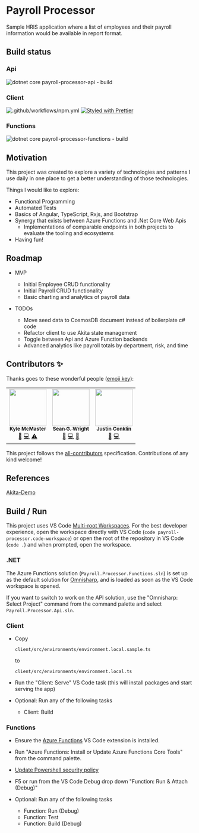 # Payroll Processor

Sample HRIS application where a list of employees and their payroll information would be available in report format.

## Build status

### Api

![dotnet core payroll-processor-api - build](https://github.com/KyleMcMaster/payroll-processor/workflows/dotnet%20core%20payroll-processor-api%20-%20build/badge.svg)

### Client

![.github/workflows/npm.yml](https://github.com/KyleMcMaster/payroll-processor/workflows/.github/workflows/npm.yml/badge.svg)
[![Styled with Prettier](https://img.shields.io/badge/code_style-prettier-ff69b4.svg)](https://prettier.io)

### Functions

![dotnet core payroll-processor-functions - build](https://github.com/KyleMcMaster/payroll-processor/workflows/dotnet%20core%20payroll-processor-functions%20-%20build/badge.svg?branch=master)

## Motivation

This project was created to explore a variety of technologies and patterns I use daily in one place to get a better understanding of those technologies.

Things I would like to explore:

- Functional Programming
- Automated Tests
- Basics of Angular, TypeScript, Rxjs, and Bootstrap
- Synergy that exists between Azure Functions and .Net Core Web Apis
  - Implementations of comparable endpoints in both projects to evaluate the tooling and ecosystems
- Having fun!

## Roadmap

- MVP

  - Initial Employee CRUD functionality
  - Initial Payroll CRUD functionality
  - Basic charting and analytics of payroll data

- TODOs

  - Move seed data to CosmosDB document instead of boilerplate c# code
  - Refactor client to use Akita state management
  - Toggle between Api and Azure Function backends
  - Advanced analytics like payroll totals by department, risk, and time

## Contributors ✨

Thanks goes to these wonderful people ([emoji key](https://allcontributors.org/docs/en/emoji-key)):

<!-- ALL-CONTRIBUTORS-LIST:START - Do not remove or modify this section -->
<!-- prettier-ignore-start -->
<!-- markdownlint-disable -->
<table>
  <tr>
    <td align="center"><a href="https://github.com/KyleMcMaster"><img src="https://avatars1.githubusercontent.com/u/11415127?v=4" width="100px;" alt=""/><br /><sub><b>Kyle McMaster</b></sub></a><br /><a href="#design-KyleMcMaster" title="Design">🎨</a> <a href="https://github.com/KyleMcMaster/payroll-processor/commits?author=KyleMcMaster" title="Code">💻</a> <a href="https://github.com/KyleMcMaster/payroll-processor/commits?author=KyleMcMaster" title="Tests">⚠️</a></td>
    <td align="center"><a href="https://www.seangwright.me"><img src="https://avatars3.githubusercontent.com/u/1382768?v=4" width="100px;" alt=""/><br /><sub><b>Sean G. Wright</b></sub></a><br /><a href="#design-seangwright" title="Design">🎨</a> <a href="https://github.com/KyleMcMaster/payroll-processor/commits?author=seangwright" title="Code">💻</a> <a href="https://github.com/KyleMcMaster/payroll-processor/pulls?q=is%3Apr+reviewed-by%3Aseangwright" title="Reviewed Pull Requests">👀</a></td>
    <td align="center"><a href="https://conklin.dev"><img src="https://avatars2.githubusercontent.com/u/2951907?v=4" width="100px;" alt=""/><br /><sub><b>Justin Conklin</b></sub></a><br /><a href="https://github.com/KyleMcMaster/payroll-processor/pulls?q=is%3Apr+reviewed-by%3Aeyev" title="Reviewed Pull Requests">👀</a> <a href="https://github.com/KyleMcMaster/payroll-processor/commits?author=eyev" title="Code">💻</a></td>
  </tr>
</table>

<!-- markdownlint-enable -->
<!-- prettier-ignore-end -->

<!-- ALL-CONTRIBUTORS-LIST:END -->

This project follows the [all-contributors](https://github.com/all-contributors/all-contributors) specification. Contributions of any kind welcome!

## References

[Akita-Demo](https://github.com/seangwright/akita-demo)

## Build / Run

This project uses VS Code [Multi-root Workspaces](https://code.visualstudio.com/docs/editor/multi-root-workspaces).
For the best developer experience, open the workspace directly with VS Code (`code payroll-processor.code-workspace`)
or open the root of the repository in VS Code (`code .`) and when prompted, open the workspace.

### .NET

The Azure Functions solution (`Payroll.Processor.Functions.sln`) is set up as the default solution
for [Omnisharp](https://github.com/OmniSharp/omnisharp-vscode), and is loaded as soon as the
VS Code workspace is opened.

If you want to switch to work on the API solution, use the "Omnisharp: Select Project" command from the command palette
and select `Payroll.Processor.Api.sln`.

### Client

- Copy

  `client/src/environments/environment.local.sample.ts`

  to

  `client/src/environments/environment.local.ts`

- Run the "Client: Serve" VS Code task (this will install packages and start serving the app)

- Optional: Run any of the following tasks

  - Client: Build

### Functions

- Ensure the [Azure Functions](https://marketplace.visualstudio.com/items?itemName=ms-azuretools.vscode-azurefunctions)
  VS Code extension is installed.

- Run "Azure Functions: Install or Update Azure Functions Core Tools" from the command palette.

- [Update Powershell security policy](https://github.com/Azure/azure-functions-core-tools/issues/1821#issuecomment-586925919)

- F5 or run from the VS Code Debug drop down "Function: Run & Attach (Debug)"

- Optional: Run any of the following tasks

  - Function: Run (Debug)
  - Function: Test
  - Function: Build (Debug)
